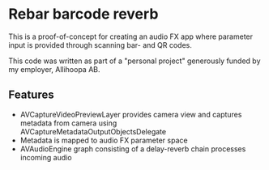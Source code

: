 Rebar barcode reverb
====================

This is a proof-of-concept for creating an audio FX app where parameter input is
provided through scanning bar- and QR codes.

This code was written as part of a "personal project" generously funded by my
employer, Allihoopa AB.

Features
--------
* AVCaptureVideoPreviewLayer provides camera view and captures metadata from
camera using AVCaptureMetadataOutputObjectsDelegate
* Metadata is mapped to audio FX parameter space
* AVAudioEngine graph consisting of a delay-reverb chain processes incoming audio
